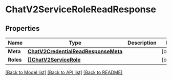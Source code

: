 # ChatV2ServiceRoleReadResponse

## Properties

Name | Type | Description | Notes
------------ | ------------- | ------------- | -------------
**Meta** | [**ChatV2CredentialReadResponseMeta**](chat_v2_credentialReadResponse_meta.md) |  | [optional] 
**Roles** | [**[]ChatV2ServiceRole**](chat.v2.service.role.md) |  | [optional] 

[[Back to Model list]](../README.md#documentation-for-models) [[Back to API list]](../README.md#documentation-for-api-endpoints) [[Back to README]](../README.md)


